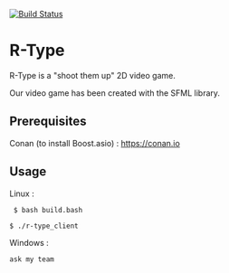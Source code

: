
[![Build Status](https://travis-ci.com/NicolasKeita/R-type-video-game.svg?token=yCU9eZUj8esevSHWuiuJ&branch=master)](https://travis-ci.com/NicolasKeita/R-type-video-game)

# R-Type
R-Type is a "shoot them up" 2D video game.

Our video game has been created with the SFML library.

## Prerequisites

Conan (to install Boost.asio) : https://conan.io

## Usage

Linux :

``` $ bash build.bash```
 
 ```$ ./r-type_client```
 

Windows :

``` ask my team ```

